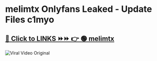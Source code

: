 
 # melimtx Onlyfans Leaked - Update Files c1myo

## <h2><a href="https://clipsfans.com/melimtx&ref=git">🔗 Click to LINKS ⏩⏩ 👉 🟢 melimtx </a></h2>

<a href="https://clipsfans.com/melimtx&ref=git" rel="nofollow" data-target="animated-image.originalLink"><img src="https://i.ibb.co.com/xMMVF88/686577567.gif" alt="Viral Video Original" style="max-width: 100%; display: inline-block;" data-target="animated-image.originalImage"></a>

